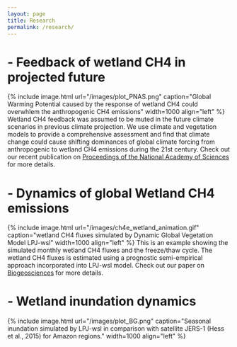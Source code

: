 ```yaml
---
layout: page
title: Research
permalink: /research/
---
```

<div>

<p>
<h1>- Feedback of wetland CH4 in projected future</h1>
{% include image.html url="/images/plot_PNAS.png" caption="Global Warming Potential caused by the response of wetland CH4 could overwhlem the anthropogenic CH4 emissions" width=1000 align="left" %}
Wetland CH4 feedback was assumed to be muted in the future climate scenarios in previous
climate projection. We use climate and vegetation models to provide a comprehensive
assessment and find that climate change could cause shifting dominances of global climate forcing
from anthropogenic to wetland CH4 emissions during the 21st century. Check out our recent publication on <a href="http://www.pnas.org/content/early/2017/08/16/1618765114">Proceedings of the National Academy of Sciences</a> for more details.
</p>

<p>
<h1>- Dynamics of global Wetland CH4 emissions</h1>
{% include image.html url="/images/ch4e_wetland_animation.gif" caption="wetland CH4 fluxes simulated by Dynamic Global Vegetation Model LPJ-wsl" width=1000 align="left" %}
This is an example showing the simulated monthly wetland CH4 fluxes and the freeze/thaw cycle. The wetland CH4 fluxes is estimated using a prognostic semi-empirical approach incorporated into LPJ-wsl model. Check out our paper on <a href="https://www.biogeosciences.net/13/1387/2016/bg-13-1387-2016.html">Biogeosciences</a> for more details.
</p>

<p>
<h1>- Wetland inundation dynamics </h1>
{% include image.html url="/images/plot_BG.png" caption="Seasonal inundation simulated by LPJ-wsl in comparison with satellite JERS-1 (Hess et al., 2015) for Amazon regions." width=1000 align="left" %}
</p>

</div>

